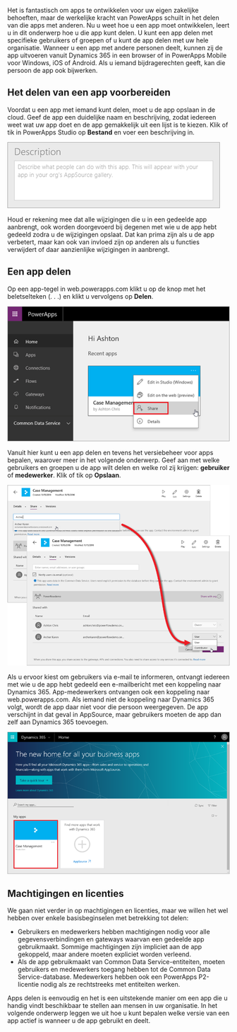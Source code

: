 Het is fantastisch om apps te ontwikkelen voor uw eigen zakelijke behoeften, maar de werkelijke kracht van PowerApps schuilt in het delen van die apps met anderen. Nu u weet hoe u een app moet ontwikkelen, leert u in dit onderwerp hoe u die app kunt delen. U kunt een app delen met specifieke gebruikers of groepen of u kunt de app delen met uw hele organisatie. Wanneer u een app met andere personen deelt, kunnen zij de app uitvoeren vanuit Dynamics 365 in een browser of in PowerApps Mobile voor Windows, iOS of Android. Als u iemand bijdragerechten geeft, kan die persoon de app ook bijwerken.

## <a name="prepare-to-share-an-app"></a>Het delen van een app voorbereiden
Voordat u een app met iemand kunt delen, moet u de app opslaan in de cloud. Geef de app een duidelijke naam en beschrijving, zodat iedereen weet wat uw app doet en de app gemakkelijk uit een lijst is te kiezen. Klik of tik in PowerApps Studio op **Bestand** en voer een beschrijving in.

![App-beschrijving](./media/learning-manage-share-apps/app-description.png)

Houd er rekening mee dat alle wijzigingen die u in een gedeelde app aanbrengt, ook worden doorgevoerd bij degenen met wie u de app hebt gedeeld zodra u de wijzigingen opslaat. Dat kan prima zijn als u de app verbetert, maar kan ook van invloed zijn op anderen als u functies verwijdert of daar aanzienlijke wijzigingen in aanbrengt.

## <a name="share-an-app"></a>Een app delen
Op een app-tegel in web.powerapps.com klikt u op de knop met het beletselteken (. . .) en klikt u vervolgens op **Delen**.

![Een app delen vanuit web.powerapps.com](./media/learning-manage-share-apps/share-app.png)

Vanuit hier kunt u een app delen en tevens het versiebeheer voor apps bepalen, waarover meer in het volgende onderwerp. Geef aan met welke gebruikers en groepen u de app wilt delen en welke rol zij krijgen: **gebruiker** of **medewerker**. Klik of tik op **Opslaan**.

![Gebruikers en groepen selecteren](./media/learning-manage-share-apps/select-users.png)

Als u ervoor kiest om gebruikers via e-mail te informeren, ontvangt iedereen met wie u de app hebt gedeeld een e-mailbericht met een koppeling naar Dynamics 365. App-medewerkers ontvangen ook een koppeling naar web.powerapps.com.  Als iemand niet de koppeling naar Dynamics 365 volgt, wordt de app daar niet voor die persoon weergegeven. De app verschijnt in dat geval in AppSource, maar gebruikers moeten de app dan zelf aan Dynamics 365 toevoegen.

![App in Dynamics 365](./media/learning-manage-share-apps/dynamics-365.png)

## <a name="permissions-and-licensing"></a>Machtigingen en licenties
We gaan niet verder in op machtigingen en licenties, maar we willen het wel hebben over enkele basisbeginselen met betrekking tot delen:

* Gebruikers en medewerkers hebben machtigingen nodig voor alle gegevensverbindingen en gateways waarvan een gedeelde app gebruikmaakt. Sommige machtigingen zijn impliciet aan de app gekoppeld, maar andere moeten expliciet worden verleend.
* Als de app gebruikmaakt van Common Data Service-entiteiten, moeten gebruikers en medewerkers toegang hebben tot de Common Data Service-database. Medewerkers hebben ook een PowerApps P2-licentie nodig als ze rechtstreeks met entiteiten werken.

Apps delen is eenvoudig en het is een uitstekende manier om een app die u handig vindt beschikbaar te stellen aan mensen in uw organisatie. In het volgende onderwerp leggen we uit hoe u kunt bepalen welke versie van een app actief is wanneer u de app gebruikt en deelt.


